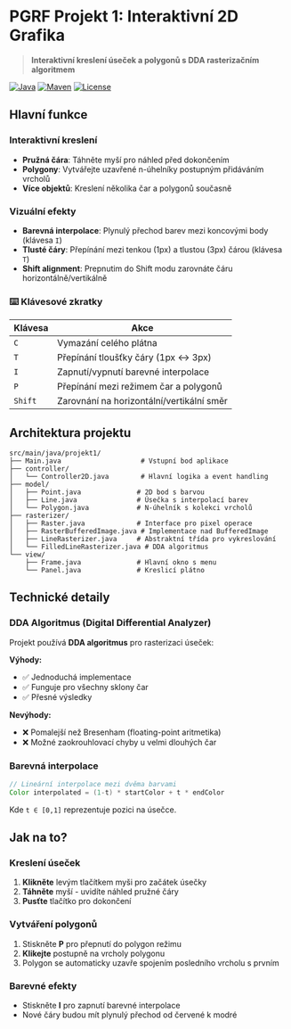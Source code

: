 # PGRF Projekt 1: Interaktivní 2D Grafika

> **Interaktivní kreslení úseček a polygonů s DDA rasterizačním algoritmem**

[![Java](https://img.shields.io/badge/Java-17+-orange.svg)](https://www.oracle.com/java/)
[![Maven](https://img.shields.io/badge/Maven-3.6+-blue.svg)](https://maven.apache.org/)
[![License](https://img.shields.io/badge/License-Educational-green.svg)](LICENSE)

## Hlavní funkce

### **Interaktivní kreslení**
- **Pružná čára**: Táhněte myší pro náhled před dokončením
- **Polygony**: Vytvářejte uzavřené n-úhelníky postupným přidáváním vrcholů
- **Více objektů**: Kreslení několika čar a polygonů současně

### **Vizuální efekty**
- **Barevná interpolace**: Plynulý přechod barev mezi koncovými body (klávesa `I`)
- **Tlusté čáry**: Přepínání mezi tenkou (1px) a tlustou (3px) čárou (klávesa `T`)
- **Shift alignment**: Prepnutim do Shift modu zarovnáte čáru horizontálně/vertikálně

### ⌨️ **Klávesové zkratky**
| Klávesa | Akce |
|---------|------|
| `C` | Vymazání celého plátna |
| `T` | Přepínání tloušťky čáry (1px ↔ 3px) |
| `I` | Zapnutí/vypnutí barevné interpolace |
| `P` | Přepínání mezi režimem čar a polygonů |
| `Shift` | Zarovnání na horizontální/vertikální směr |

## Architektura projektu

```
src/main/java/projekt1/
├── Main.java                    # Vstupní bod aplikace
├── controller/
│   └── Controller2D.java        # Hlavní logika a event handling
├── model/
│   ├── Point.java              # 2D bod s barvou
│   ├── Line.java               # Úsečka s interpolací barev
│   └── Polygon.java            # N-úhelník s kolekci vrcholů
├── rasterizer/
│   ├── Raster.java             # Interface pro pixel operace
│   ├── RasterBufferedImage.java # Implementace nad BufferedImage
│   ├── LineRasterizer.java     # Abstraktní třída pro vykreslování
│   └── FilledLineRasterizer.java # DDA algoritmus
└── view/
    ├── Frame.java              # Hlavní okno s menu
    └── Panel.java              # Kreslicí plátno
```

## Technické detaily

### DDA Algoritmus (Digital Differential Analyzer)
Projekt používá **DDA algoritmus** pro rasterizaci úseček:

**Výhody:**
- ✅ Jednoduchá implementace
- ✅ Funguje pro všechny sklony čar
- ✅ Přesné výsledky

**Nevýhody:**
- ❌ Pomalejší než Bresenham (floating-point aritmetika)
- ❌ Možné zaokrouhlovací chyby u velmi dlouhých čar

### Barevná interpolace
```java
// Lineární interpolace mezi dvěma barvami
Color interpolated = (1-t) * startColor + t * endColor
```
Kde `t ∈ [0,1]` reprezentuje pozici na úsečce.

## Jak na to?

### Kreslení úseček
1. **Klikněte** levým tlačítkem myši pro začátek úsečky
2. **Táhněte** myší - uvidíte náhled pružné čáry
3. **Pusťte** tlačítko pro dokončení

### Vytváření polygonů  
1. Stiskněte **P** pro přepnutí do polygon režimu
2. **Klikejte** postupně na vrcholy polygonu
3. Polygon se automaticky uzavře spojením posledního vrcholu s prvním

### Barevné efekty
- Stiskněte **I** pro zapnutí barevné interpolace
- Nové čáry budou mít plynulý přechod od červené k modré

